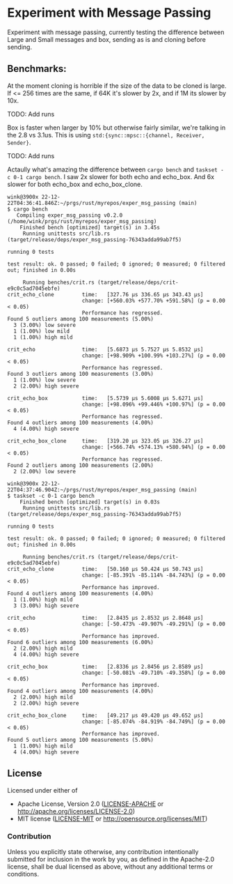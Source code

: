 # Experiment with Message Passing

Experiment with message passing, currently testing the difference
between Large and Small messages and box, sending as is and cloning before sending.

## Benchmarks:

At the moment cloning is horrible if the size of the data to be cloned is large.
If <= 256 times are the same, if 64K it's slower by 2x, and if 1M its slower by 10x.

TODO: Add runs


Box is faster when larger by 10% but otherwise fairly similar, we're talking in the
2.8 vs 3.1us. This is using `std:{sync::mpsc::{channel, Receiver, Sender}`.

TODO: Add runs

Actaully what's amazing the difference between `cargo bench` and `taskset -c 0-1 cargo bench`.
I saw 2x slower for both echo and echo_box. And 6x slower for both echo_box and echo_box_clone.

```
wink@3900x 22-12-22T04:36:41.846Z:~/prgs/rust/myrepos/exper_msg_passing (main)
$ cargo bench
   Compiling exper_msg_passing v0.2.0 (/home/wink/prgs/rust/myrepos/exper_msg_passing)
    Finished bench [optimized] target(s) in 3.45s
     Running unittests src/lib.rs (target/release/deps/exper_msg_passing-76343adda99ab7f5)

running 0 tests

test result: ok. 0 passed; 0 failed; 0 ignored; 0 measured; 0 filtered out; finished in 0.00s

     Running benches/crit.rs (target/release/deps/crit-e9c0c5ad7045ebfe)
crit_echo_clone         time:   [327.76 µs 336.65 µs 343.43 µs]
                        change: [+560.03% +577.70% +591.58%] (p = 0.00 < 0.05)
                        Performance has regressed.
Found 5 outliers among 100 measurements (5.00%)
  3 (3.00%) low severe
  1 (1.00%) low mild
  1 (1.00%) high mild

crit_echo               time:   [5.6873 µs 5.7527 µs 5.8532 µs]
                        change: [+98.909% +100.99% +103.27%] (p = 0.00 < 0.05)
                        Performance has regressed.
Found 3 outliers among 100 measurements (3.00%)
  1 (1.00%) low severe
  2 (2.00%) high severe

crit_echo_box           time:   [5.5739 µs 5.6008 µs 5.6271 µs]
                        change: [+98.096% +99.446% +100.97%] (p = 0.00 < 0.05)
                        Performance has regressed.
Found 4 outliers among 100 measurements (4.00%)
  4 (4.00%) high severe

crit_echo_box_clone     time:   [319.20 µs 323.05 µs 326.27 µs]
                        change: [+566.74% +574.13% +580.94%] (p = 0.00 < 0.05)
                        Performance has regressed.
Found 2 outliers among 100 measurements (2.00%)
  2 (2.00%) low severe

wink@3900x 22-12-22T04:37:46.904Z:~/prgs/rust/myrepos/exper_msg_passing (main)
$ taskset -c 0-1 cargo bench
    Finished bench [optimized] target(s) in 0.03s
     Running unittests src/lib.rs (target/release/deps/exper_msg_passing-76343adda99ab7f5)

running 0 tests

test result: ok. 0 passed; 0 failed; 0 ignored; 0 measured; 0 filtered out; finished in 0.00s

     Running benches/crit.rs (target/release/deps/crit-e9c0c5ad7045ebfe)
crit_echo_clone         time:   [50.160 µs 50.424 µs 50.743 µs]
                        change: [-85.391% -85.114% -84.743%] (p = 0.00 < 0.05)
                        Performance has improved.
Found 4 outliers among 100 measurements (4.00%)
  1 (1.00%) high mild
  3 (3.00%) high severe

crit_echo               time:   [2.8435 µs 2.8532 µs 2.8648 µs]
                        change: [-50.473% -49.907% -49.291%] (p = 0.00 < 0.05)
                        Performance has improved.
Found 6 outliers among 100 measurements (6.00%)
  2 (2.00%) high mild
  4 (4.00%) high severe

crit_echo_box           time:   [2.8336 µs 2.8456 µs 2.8589 µs]
                        change: [-50.081% -49.710% -49.358%] (p = 0.00 < 0.05)
                        Performance has improved.
Found 4 outliers among 100 measurements (4.00%)
  2 (2.00%) high mild
  2 (2.00%) high severe

crit_echo_box_clone     time:   [49.217 µs 49.420 µs 49.652 µs]
                        change: [-85.074% -84.919% -84.749%] (p = 0.00 < 0.05)
                        Performance has improved.
Found 5 outliers among 100 measurements (5.00%)
  1 (1.00%) high mild
  4 (4.00%) high severe
```

## License

Licensed under either of

- Apache License, Version 2.0 ([LICENSE-APACHE](LICENSE-APACHE) or http://apache.org/licenses/LICENSE-2.0)
- MIT license ([LICENSE-MIT](LICENSE-MIT) or http://opensource.org/licenses/MIT)

### Contribution

Unless you explicitly state otherwise, any contribution intentionally submitted
for inclusion in the work by you, as defined in the Apache-2.0 license, shall
be dual licensed as above, without any additional terms or conditions.
